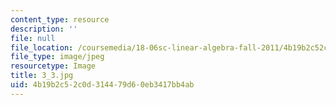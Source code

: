 ```yaml
---
content_type: resource
description: ''
file: null
file_location: /coursemedia/18-06sc-linear-algebra-fall-2011/4b19b2c52c0d314479d60eb3417bb4ab_3_3.jpg
file_type: image/jpeg
resourcetype: Image
title: 3_3.jpg
uid: 4b19b2c5-2c0d-3144-79d6-0eb3417bb4ab
---
```

